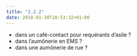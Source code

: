 ```yaml
---
title: "2.2.2"
date: 2018-01-30T10:53:32+01:00
---
```


- dans un café-contact pour requérants d’asile ?
- dans l’aumônerie en EMS ?
- dans une aumônerie de rue ?
